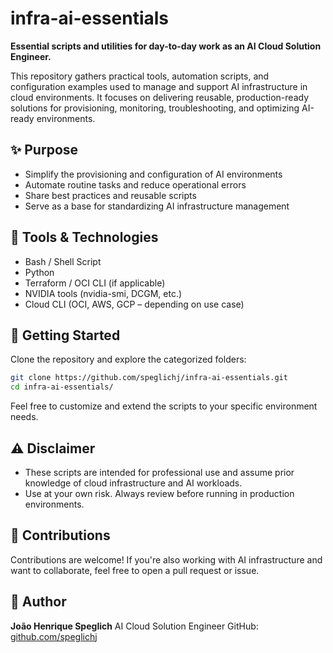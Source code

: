 # infra-ai-essentials

**Essential scripts and utilities for day-to-day work as an AI Cloud Solution Engineer.**

This repository gathers practical tools, automation scripts, and configuration examples used to manage and support AI infrastructure in cloud environments. It focuses on delivering reusable, production-ready solutions for provisioning, monitoring, troubleshooting, and optimizing AI-ready environments.

## ✨ Purpose

* Simplify the provisioning and configuration of AI environments
* Automate routine tasks and reduce operational errors
* Share best practices and reusable scripts
* Serve as a base for standardizing AI infrastructure management

## 🧰 Tools & Technologies

* Bash / Shell Script
* Python
* Terraform / OCI CLI (if applicable)
* NVIDIA tools (nvidia-smi, DCGM, etc.)
* Cloud CLI (OCI, AWS, GCP – depending on use case)

## 🚀 Getting Started

Clone the repository and explore the categorized folders:

```bash
git clone https://github.com/speglichj/infra-ai-essentials.git
cd infra-ai-essentials/
```

Feel free to customize and extend the scripts to your specific environment needs.

## ⚠️ Disclaimer

* These scripts are intended for professional use and assume prior knowledge of cloud infrastructure and AI workloads.
* Use at your own risk. Always review before running in production environments.

## 🤝 Contributions

Contributions are welcome! If you're also working with AI infrastructure and want to collaborate, feel free to open a pull request or issue.


## 👤 Author

**João Henrique Speglich**
AI Cloud Solution Engineer
GitHub: [github.com/speglichj](https://github.com/speglichj)
